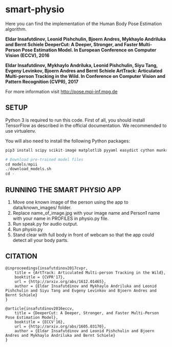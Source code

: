 # smart-physio

Here you can find the implementation of the Human Body Pose Estimation algorithm.

**Eldar Insafutdinov, Leonid Pishchulin, Bjoern Andres, Mykhaylo Andriluka and Bernt Schiele DeeperCut: A Deeper, Stronger, and Faster Multi-Person Pose Estimation Model. In European Conference on Computer Vision (ECCV), 2016**

**Eldar Insafutdinov, Mykhaylo Andriluka, Leonid Pishchulin, Siyu Tang, Evgeny Levinkov, Bjoern Andres and Bernt Schiele ArtTrack: Articulated Multi-person Tracking in the Wild. In Conference on Computer Vision and Pattern Recognition (CVPR), 2017**

For more information visit http://pose.mpi-inf.mpg.de

## SETUP

Python 3 is required to run this code. First of all, you should install TensorFlow as described in the official documentation. We recommended to use virtualenv.

You will also need to install the following Python packages:

```python
pip3 install scipy scikit-image matplotlib pyyaml easydict cython munkres
```

```python
# Download pre-trained model files
cd models/mpii
./download_models.sh
cd -
```

## RUNNING THE SMART PHYSIO APP

1. Move one known image of the person using the app to data/known_images/ folder.
2. Replace name_of_image.jpg with your image name and Person1 name with your name in PROFILES in physio.py file.
3. Run speak.py for audio output.
4. Run physio.py
5. Stand clear with full body in front of webcam so that the app could detect all your body parts.

## CITATION

```
@inproceedings{insafutdinov2017cvpr,
    title = {ArtTrack: Articulated Multi-person Tracking in the Wild},
    booktitle = {CVPR'17},
    url = {http://arxiv.org/abs/1612.01465},
    author = {Eldar Insafutdinov and Mykhaylo Andriluka and Leonid Pishchulin and Siyu Tang and Evgeny Levinkov and Bjoern Andres and Bernt Schiele}
}

@article{insafutdinov2016eccv,
    title = {DeeperCut: A Deeper, Stronger, and Faster Multi-Person Pose Estimation Model},
    booktitle = {ECCV'16},
    url = {http://arxiv.org/abs/1605.03170},
    author = {Eldar Insafutdinov and Leonid Pishchulin and Bjoern Andres and Mykhaylo Andriluka and Bernt Schiele}
}
```
